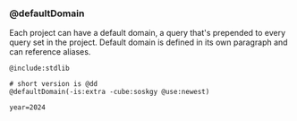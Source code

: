 ### @defaultDomain

Each project can have a default domain, a query that's prepended to every query set in the project.
Default domain is defined in its own paragraph and can reference aliases.

```scryfall-extended-multi
@include:stdlib

# short version is @dd
@defaultDomain(-is:extra -cube:soskgy @use:newest)

year=2024
```